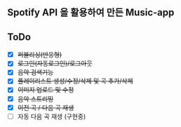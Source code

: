 ## Spotify API 을 활용하여 만든 Music-app

## ToDo

-   [x] ~~퍼블리싱(반응형)~~
-   [x] ~~로그인(자동로그인)/로그아웃~~
-   [x] ~~음악 검색기능~~
-   [x] ~~플레이리스트 생성/수정/삭제 및 곡 추가/삭제~~
-   [x] ~~이미지 업로드 및 수정~~
-   [x] ~~음악 스트리밍~~
-   [x] ~~이전 곡 / 다음 곡 재생~~
-   [ ] 자동 다음 곡 재생 (구현중)
